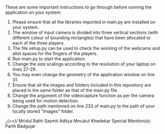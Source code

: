 These are some important instructions to go through before running the application on your system:

1) Please ensure that all the libraries imported in main.py are installed on your system.
2) The window of input camera is divided into three vertical sections (with different colour of bounding rectangles) that have been allocated to each of the three players.
3) The file setup.py can be used to check the working of the webcams and allot spaces for the fingers of the players.
4) Run main.py to start the application.
5) Change the size scalings according to the resolution of your laptop on lines 27-29.
6) You may even change the geometry of the application window on line 31.
7) Ensure that all the images and folders included in this repository are placed in the same folder as that of the main.py file.
8) Change the argument of the videocapture function as per the camera being used for motion detection.
9) Change the path mentioned on line 233 of main.py to the path of your locally stored "Images" folder.

\_(>_<)_/
Mridul Rathi
Sasmit Aditya
Mmukul Khedekar
Special Mention(s):
Parth Badgujar
